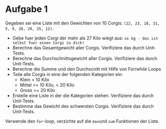 # Aufgabe 1

Gegeben sei eine Liste mit den Gewichten von 10 Corgis:
`(22, 23, 18, 31, 5, 9, 28, 28, 25, 12)`.

* Gebe fuer jeden Corgi der mehr als 27 Kilo wiegt aus:
`xx kg - das ist selbst fuer einen Corgi zu dick!`
* Berechne das Gesamtgewicht aller Corgis. Verifiziere das durch Unit-Tests.
* Berechne das Durchschnittsgewicht aller Corgis. Verifiziere das durch Unit-Tests.
* Berechne die Summe und den Durchscnitt mit Hilfe von For/while Loops
* Teile alle Corgis in eine der folgenden Kategorien ein:
  * Klein < 10 Kilo
  * Mittel >= 10 Kilo, < 20 Kilo
  * Gross >= 20 Kilo
* Erstelle eine Liste in der die Kategorien stehen. Verifiziere das durch Unit-Tests.
* Bestimme das Gewicht des schwersten Corgis. Verifiziere das durch Unit-Tests.

Verwende den `for`-loop, verzichte auf die `max`und `sum` Funktionen der Liste.
